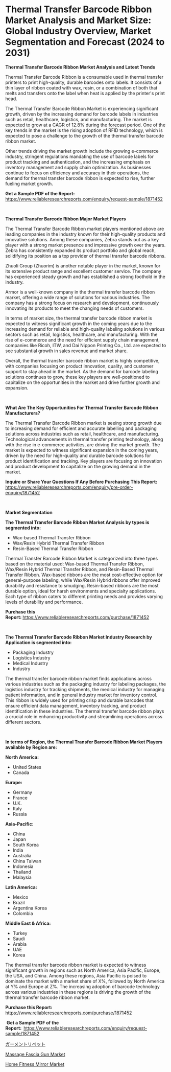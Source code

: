 <p><h1>Thermal Transfer Barcode Ribbon Market Analysis and Market Size: Global Industry Overview, Market Segmentation and Forecast (2024 to 2031)</h1></p><p><strong>Thermal Transfer Barcode Ribbon Market Analysis and Latest Trends</strong></p>
<p><p>Thermal Transfer Barcode Ribbon is a consumable used in thermal transfer printers to print high-quality, durable barcodes onto labels. It consists of a thin layer of ribbon coated with wax, resin, or a combination of both that melts and transfers onto the label when heat is applied by the printer's print head.</p><p>The Thermal Transfer Barcode Ribbon Market is experiencing significant growth, driven by the increasing demand for barcode labels in industries such as retail, healthcare, logistics, and manufacturing. The market is expected to grow at a CAGR of 12.8% during the forecast period. One of the key trends in the market is the rising adoption of RFID technology, which is expected to pose a challenge to the growth of the thermal transfer barcode ribbon market.</p><p>Other trends driving the market growth include the growing e-commerce industry, stringent regulations mandating the use of barcode labels for product tracking and authentication, and the increasing emphasis on inventory management and supply chain optimization. As businesses continue to focus on efficiency and accuracy in their operations, the demand for thermal transfer barcode ribbon is expected to rise, further fueling market growth.</p></p>
<p><strong>Get a Sample PDF of the Report:&nbsp;</strong> <a href="https://www.reliableresearchreports.com/enquiry/request-sample/1871452">https://www.reliableresearchreports.com/enquiry/request-sample/1871452</a></p>
<p>&nbsp;</p>
<p><strong>Thermal Transfer Barcode Ribbon Major Market Players</strong></p>
<p><p>The Thermal Transfer Barcode Ribbon market players mentioned above are leading companies in the industry known for their high-quality products and innovative solutions. Among these companies, Zebra stands out as a key player with a strong market presence and impressive growth over the years. Zebra has consistently expanded its product portfolio and global reach, solidifying its position as a top provider of thermal transfer barcode ribbons.</p><p>Zhuoli Group (Zhuorim) is another notable player in the market, known for its extensive product range and excellent customer service. The company has experienced steady growth and has established a strong foothold in the industry.</p><p>Armor is a well-known company in the thermal transfer barcode ribbon market, offering a wide range of solutions for various industries. The company has a strong focus on research and development, continuously innovating its products to meet the changing needs of customers.</p><p>In terms of market size, the thermal transfer barcode ribbon market is expected to witness significant growth in the coming years due to the increasing demand for reliable and high-quality labeling solutions in various sectors such as retail, logistics, healthcare, and manufacturing. With the rise of e-commerce and the need for efficient supply chain management, companies like Ricoh, ITW, and Dai Nippon Printing Co., Ltd. are expected to see substantial growth in sales revenue and market share.</p><p>Overall, the thermal transfer barcode ribbon market is highly competitive, with companies focusing on product innovation, quality, and customer support to stay ahead in the market. As the demand for barcode labeling solutions continues to grow, these key players are well-positioned to capitalize on the opportunities in the market and drive further growth and expansion.</p></p>
<p>&nbsp;</p>
<p><strong>What Are The Key Opportunities For Thermal Transfer Barcode Ribbon Manufacturers?</strong></p>
<p><p>The Thermal Transfer Barcode Ribbon market is seeing strong growth due to increasing demand for efficient and accurate labelling and packaging solutions across industries such as retail, healthcare, and manufacturing. Technological advancements in thermal transfer printing technology, along with the rise in e-commerce activities, are driving the market growth. The market is expected to witness significant expansion in the coming years, driven by the need for high-quality and durable barcode solutions for product identification and tracking. Key players are focusing on innovation and product development to capitalize on the growing demand in the market.</p></p>
<p><strong>Inquire or Share Your Questions If Any Before Purchasing This Report:</strong> <a href="https://www.reliableresearchreports.com/enquiry/pre-order-enquiry/1871452">https://www.reliableresearchreports.com/enquiry/pre-order-enquiry/1871452</a></p>
<p>&nbsp;</p>
<p><strong>Market Segmentation</strong></p>
<p><strong>The Thermal Transfer Barcode Ribbon Market Analysis by types is segmented into:</strong></p>
<p><ul><li>Wax-based Thermal Transfer Ribbon</li><li>Wax/Resin Hybrid Thermal Transfer Ribbon</li><li>Resin-Based Thermal Transfer Ribbon</li></ul></p>
<p><p>Thermal Transfer Barcode Ribbon Market is categorized into three types based on the material used: Wax-based Thermal Transfer Ribbon, Wax/Resin Hybrid Thermal Transfer Ribbon, and Resin-Based Thermal Transfer Ribbon. Wax-based ribbons are the most cost-effective option for general-purpose labeling, while Wax/Resin Hybrid ribbons offer improved durability and resistance to smudging. Resin-based ribbons are the most durable option, ideal for harsh environments and specialty applications. Each type of ribbon caters to different printing needs and provides varying levels of durability and performance.</p></p>
<p><strong>Purchase this Report:&nbsp;</strong><a href="https://www.reliableresearchreports.com/purchase/1871452">https://www.reliableresearchreports.com/purchase/1871452</a></p>
<p>&nbsp;</p>
<p><strong>The Thermal Transfer Barcode Ribbon Market Industry Research by Application is segmented into:</strong></p>
<p><ul><li>Packaging Industry</li><li>Logistics Industry</li><li>Medical Industry</li><li>Industry</li></ul></p>
<p><p>The thermal transfer barcode ribbon market finds applications across various industries such as the packaging industry for labeling packages, the logistics industry for tracking shipments, the medical industry for managing patient information, and in general industry market for inventory control. This ribbon is widely used for printing crisp and durable barcodes that ensure efficient data management, inventory tracking, and product identification in these industries. The thermal transfer barcode ribbon plays a crucial role in enhancing productivity and streamlining operations across different sectors.</p></p>
<p>&nbsp;</p>
<p><strong>In terms of Region, the Thermal Transfer Barcode Ribbon Market Players available by Region are:</strong></p>
<p>
    <p> <strong> North America: </strong>
        <ul>
            <li>United States</li>
            <li>Canada</li>
        </ul>
        </p> 
    <p> <strong> Europe: </strong>
        <ul>
            <li>Germany</li>
            <li>France</li>
            <li>U.K.</li>
            <li>Italy</li>
            <li>Russia</li>
        </ul>
        </p> 
    <p> <strong> Asia-Pacific: </strong>
        <ul>
            <li>China</li>
            <li>Japan</li>
            <li>South Korea</li>
            <li>India</li>
            <li>Australia</li>
            <li>China Taiwan</li>
            <li>Indonesia</li>
            <li>Thailand</li>
            <li>Malaysia</li>
        </ul>
        </p> 
    <p> <strong> Latin America: </strong>
        <ul>
            <li>Mexico</li>
            <li>Brazil</li>
            <li>Argentina Korea</li>
            <li>Colombia</li>
        </ul>
        </p> 
    <p> <strong> Middle East & Africa: </strong>
        <ul>
            <li>Turkey</li>
            <li>Saudi</li>
            <li>Arabia</li>
            <li>UAE</li>
            <li>Korea</li>
        </ul>
    </p>
    </p>
<p><p>The thermal transfer barcode ribbon market is expected to witness significant growth in regions such as North America, Asia Pacific, Europe, the USA, and China. Among these regions, Asia Pacific is poised to dominate the market with a market share of X%, followed by North America at Y% and Europe at Z%. The increasing adoption of barcode technology across various industries in these regions is driving the growth of the thermal transfer barcode ribbon market.</p></p>
<p><strong>Purchase this Report: </strong><a href="https://www.reliableresearchreports.com/purchase/1871452">https://www.reliableresearchreports.com/purchase/1871452</a></p>
<p>&nbsp;<strong>Get a Sample PDF of the Report:&nbsp;&nbsp;</strong><a href="https://www.reliableresearchreports.com/enquiry/request-sample/1871452">https://www.reliableresearchreports.com/enquiry/request-sample/1871452</a></p>
<p><strong></strong></p>
<p><p><a href="https://github.com/one-cool-chick/Market-Research-Report-List-1/blob/main/95717236568.md">ガーメントリベット</a></p><p><a href="https://github.com/danielneavesallisons03mba/Market-Research-Report-List-1/blob/main/massage-fascia-gun-market.md">Massage Fascia Gun Market</a></p><p><a href="https://github.com/dimitrishawkinswaynenp91rgz/Market-Research-Report-List-1/blob/main/home-fitness-mirror-market.md">Home Fitness Mirror Market</a></p></p>